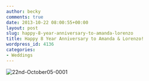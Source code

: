 ```yaml
---
author: becky
comments: true
date: 2013-10-22 08:00:55+00:00
layout: post
slug: happy-8-year-anniversary-to-amanda-lorenzo
title: Happy 8 Year Anniversary to Amanda & Lorenzo!
wordpress_id: 4136
categories:
- Weddings
---
```


![22nd-October05-0001](http://www.beckyjenson.com/wp-content/uploads/2013/01/22nd-October05-0001.jpg)
